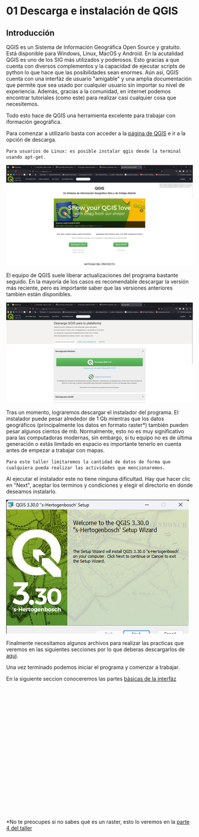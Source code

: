 # 01 Descarga e instalación de QGIS

## Introducción

QGIS es un Sistema de Información Geográfica Open Source y gratuito. Está disponible para Windows, Linux, MacOS y Android. En la acutalidad QGIS es uno de los SIG más utilizados y poderosos. Esto gracias a que cuenta con diversos complementos y la capacidad de ejecutar scripts de python lo que hace que las posibilidades sean enormes. 
Aún así, QGIS cuenta con una interfáz de usuario "amigable" y una amplia documentación que permite que sea usado por cualquier usuario sin importar su nivel de experiencia. Además, gracias a la comunidad, en internet podemos encontrar tutoriales (como este) para realizar casi cualquier cosa que necesitemos.

Todo esto hace de QGIS una herramienta excelente para trabajar con iformación geográfica. 

Para comenzar a utilizarlo basta con acceder a la [página de QGIS](https://www.qgis.org/es/site/index.html) e ir a la opción de descarga.

    Para usuarios de Linux: es posible instalar qgis desde la terminal usando apt-get.

![QGIS website](assets/images/01.01_qgis_main.png "QGIS website")

El equipo de QGIS suele liberar actualizaciones del programa bastante seguido. En la mayoría de los casos es recomendable descargar la versión más reciente, pero es importante saber que las versiones anteriores tambien están disponibles.

![QGIS download](assets/images/01.02_qgis_descarga.png "QGIS download")

Tras un momento, lograremos descargar el instalador del programa. El instalador puede pesar alrededor de 1 Gb mientras que los datos geográficos (principalmente los datos en formato raster*) también pueden pesar algunos cientos de mb. Normalmente, esto no es muy significativo para las computadoras modernas, sin embargo, si tu equipo no es de última generación o estás limitado en espacio es importante tenerlo en cuenta antes de empezar a trabajar con mapas. 

    Para este taller limitaremos la cantidad de datos de forma que cualquiera pueda realizar las actividades que mencionaremos.

Al ejecutar el instalador este no tiene ninguna dificultad. Hay que hacer clic en "Next", aceptar los terminos y condiciones y elegir el directorio en donde deseamos instalarlo.

![QGIS instalador](assets/images/01.03_qgis_instalador.png "QGIS instalador")

Finalmente necesitamos algunos archivos para realizar las practicas que veremos en las siguientes secciones por lo que deberas descargarlos de [aqui](data/).

Una vez terminado podemos iniciar el programa y comenzar a trabajar.

En la siguiente seccion conoceremos las partes [básicas de la interfáz](02_interfaz.md)

<br/><br/>
<br/><br/>
<br/><br/>
<br/><br/>
<br/><br/>
<br/><br/>
<br/><br/>
<br/><br/>
<br/><br/>
<br/><br/>

*No te preocupes si no sabes qué es un raster, esto lo veremos en la [parte 4 del taller](04_archivos.md)